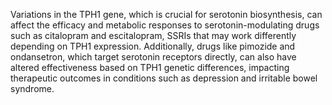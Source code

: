 Variations in the TPH1 gene, which is crucial for serotonin biosynthesis, can affect the efficacy and metabolic responses to serotonin-modulating drugs such as citalopram and escitalopram, SSRIs that may work differently depending on TPH1 expression. Additionally, drugs like pimozide and ondansetron, which target serotonin receptors directly, can also have altered effectiveness based on TPH1 genetic differences, impacting therapeutic outcomes in conditions such as depression and irritable bowel syndrome.